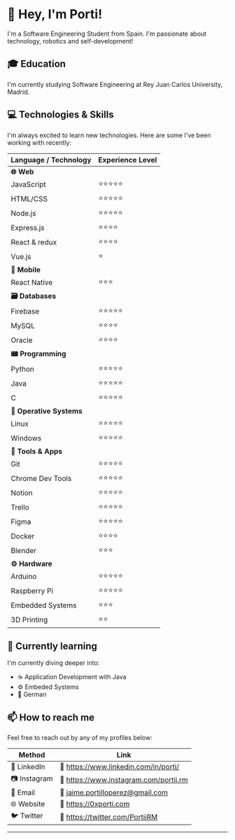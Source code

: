 # 👋 Hey, I'm Porti!

I'm a Software Engineering Student from Spain. I'm passionate about technology, robotics and self-development!

## 🎓 Education

I'm currently studying Software Engineering at Rey Juan Carlos University, Madrid.

## 💻 Technologies & Skills

I'm always excited to learn new technologies. Here are some I've been working with recently:

| Language / Technology | Experience Level   |
| -------------------   | ------------------ |
| **🌐 Web**            |
| JavaScript            | ⭐⭐⭐⭐⭐       |
| HTML/CSS              | ⭐⭐⭐⭐⭐       |
| Node.js               | ⭐⭐⭐⭐⭐       |
| Express.js            | ⭐⭐⭐⭐         |
| React & redux         | ⭐⭐⭐⭐         |
| Vue.js                | ⭐                 |
| **📱 Mobile**         |
| React Native          | ⭐⭐⭐            |
| **🗃️ Databases**     |
| Firebase              | ⭐⭐⭐⭐⭐ 
| MySQL                 | ⭐⭐⭐⭐         |
| Oracle                | ⭐⭐⭐⭐         |
| **📟 Programming**   |
| Python                | ⭐⭐⭐⭐⭐       |
| Java                  | ⭐⭐⭐⭐⭐       |
| C                     | ⭐⭐⭐⭐⭐       |
| **🐧 Operative Systems** |
| Linux                 | ⭐⭐⭐⭐⭐       |
| Windows               | ⭐⭐⭐⭐⭐       |
| **🔧 Tools & Apps**  |
| Git                   | ⭐⭐⭐⭐⭐       |
| Chrome Dev Tools      | ⭐⭐⭐⭐⭐       |
| Notion                | ⭐⭐⭐⭐⭐       |
| Trello                | ⭐⭐⭐⭐⭐       |
| Figma                 | ⭐⭐⭐⭐⭐       |
| Docker                | ⭐⭐⭐⭐         |
| Blender               | ⭐⭐⭐            |
| **⚙️ Hardware**       |
| Arduino               | ⭐⭐⭐⭐⭐       |
| Raspberry Pi          | ⭐⭐⭐⭐⭐       |
| Embedded Systems      | ⭐⭐⭐            |
| 3D Printing           | ⭐⭐              |





## 🌱 Currently learning

I'm currently diving deeper into:

- ☕ Application Development with Java
- ⚙️ Embeded Systems
- 🥨 German

## 📫 How to reach me

Feel free to reach out by any of my profiles below:

| Method          | Link                                |
| --------        | ------------------------------------------ |
| 💼 LinkedIn     | 🔗 https://www.linkedin.com/in/porti/ |
| 📷 Instagram    | 🔗 https://www.instagram.com/portii.rm |
| 📧 Email        | 🔗 jaime.portilloperez@gmail.com |
| 🌐 Website      | 🔗 https://0xporti.com |
| 🐦 Twitter      | 🔗 https://twitter.com/PortiiRM |

----
